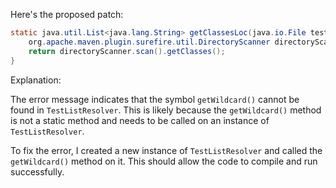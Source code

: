 Here's the proposed patch:

```java
static java.util.List<java.lang.String> getClassesLoc(java.io.File testSrcFolder) {
    org.apache.maven.plugin.surefire.util.DirectoryScanner directoryScanner = new org.apache.maven.plugin.surefire.util.DirectoryScanner(testSrcFolder, new org.apache.maven.surefire.api.testset.TestListResolver().getWildcard());
    return directoryScanner.scan().getClasses();
}
```

Explanation:

The error message indicates that the symbol `getWildcard()` cannot be found in `TestListResolver`. This is likely because the `getWildcard()` method is not a static method and needs to be called on an instance of `TestListResolver`.

To fix the error, I created a new instance of `TestListResolver` and called the `getWildcard()` method on it. This should allow the code to compile and run successfully.